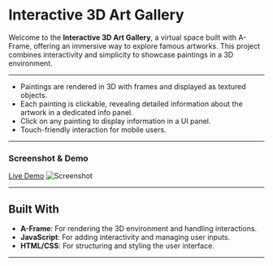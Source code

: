 # Interactive 3D Art Gallery

Welcome to the **Interactive 3D Art Gallery**, a virtual space built with A-Frame, offering an immersive way to explore famous artworks. This project combines interactivity and simplicity to showcase paintings in a 3D environment.

---

- Paintings are rendered in 3D with frames and displayed as textured objects.
- Each painting is clickable, revealing detailed information about the artwork in a dedicated info panel.
- Click on any painting to display information in a UI panel.
- Touch-friendly interaction for mobile users.

---

### Screenshot & Demo

[Live Demo](https://ericafk0001.github.io/3d-art-gallery/)
![Screenshot](https://cloud-la5wprjnl-hack-club-bot.vercel.app/0image.png)

---

## **Built With**

- **A-Frame**: For rendering the 3D environment and handling interactions.
- **JavaScript**: For adding interactivity and managing user inputs.
- **HTML/CSS**: For structuring and styling the user interface.

---
